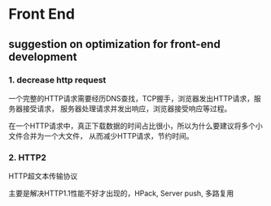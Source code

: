 # Front End

## suggestion on optimization for front-end development 

### 1. decrease http request

一个完整的HTTP请求需要经历DNS查找，TCP握手，浏览器发出HTTP请求，服务器接受请求，
服务器处理请求并发出响应，浏览器接受响应等过程。

在一个HTTP请求中，真正下载数据的时间占比很小，所以为什么要建议将多个小文件合并为一个大文件，
从而减少HTTP请求，节约时间。

### 2. HTTP2

HTTP超文本传输协议

主要是解决HTTP1.1性能不好才出现的，HPack, Server push, 多路复用


